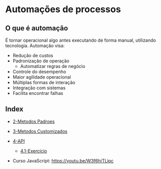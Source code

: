# Automações de processos
## O que é automação
É tornar operacional algo antes executando de forma manual, utilizando tecnologia. Automação visa:
- Redução de custos
- Padronização de operação
	- Automatizar regras de negócio
- Controle do desempenho
- Maior agilidade operacional 
- Múltiplas formas de interação 
- Integração com sistemas
- Facilita encontrar falhas

## Index
- [2-Metodos Padroes](2-Metodos%20Padroes.md)
- [3-Metodos Customizados](3-Metodos%20Customizados.md)
- [4-API](4-API.md)
	- [4.1-Exercício](4.1-Exercicios%20API.md)



- Curso JavaScript: https://youtu.be/W3f6hiTLipc